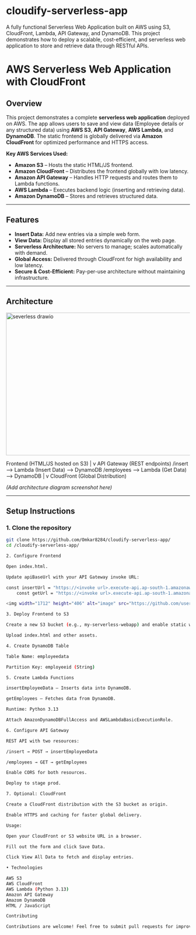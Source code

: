 # cloudify-serverless-app
A fully functional Serverless Web Application built on AWS using S3, CloudFront, Lambda, API Gateway, and DynamoDB. This project demonstrates how to deploy a scalable, cost-efficient, and serverless web application to store and retrieve data through RESTful APIs.
# AWS Serverless Web Application with CloudFront

## Overview
This project demonstrates a complete **serverless web application** deployed on AWS. The app allows users to save and view data (Employee details or any structured data) using **AWS S3**, **API Gateway**, **AWS Lambda**, and **DynamoDB**. The static frontend is globally delivered via **Amazon CloudFront** for optimized performance and HTTPS access.

**Key AWS Services Used:**
- **Amazon S3** – Hosts the static HTML/JS frontend.
- **Amazon CloudFront** – Distributes the frontend globally with low latency.
- **Amazon API Gateway** – Handles HTTP requests and routes them to Lambda functions.
- **AWS Lambda** – Executes backend logic (inserting and retrieving data).
- **Amazon DynamoDB** – Stores and retrieves structured data.
  
---

## Features
- **Insert Data:** Add new entries via a simple web form.
- **View Data:** Display all stored entries dynamically on the web page.
- **Serverless Architecture:** No servers to manage; scales automatically with demand.
- **Global Access:** Delivered through CloudFront for high availability and low latency.
- **Secure & Cost-Efficient:** Pay-per-use architecture without maintaining infrastructure.

---

## Architecture

<img width="940" height="390" alt="severless drawio" src="https://github.com/user-attachments/assets/ba0eeffc-fad3-4f51-adfe-6bef8fbc0e6a" />

Frontend (HTML/JS hosted on S3)
|
v
API Gateway (REST endpoints)
/insert --> Lambda (Insert Data) --> DynamoDB
/employees --> Lambda (Get Data) --> DynamoDB
|
v
CloudFront (Global Distribution)


*(Add architecture diagram screenshot here)*

---

## Setup Instructions

### 1. Clone the repository
```bash
git clone https://github.com/Omkar8284/cloudify-serverless-app/
cd /cloudify-serverless-app/

2. Configure Frontend

Open index.html.

Update apiBaseUrl with your API Gateway invoke URL:

const insertUrl = "https://<invoke url>.execute-api.ap-south-1.amazonaws.com/prod/insert";
    const getUrl = "https://<invoke url>.execute-api.ap-south-1.amazonaws.com/prod/employees";

<img width="1712" height="406" alt="image" src="https://github.com/user-attachments/assets/0816697f-91de-4803-9529-730fd248d9de" />

3. Deploy Frontend to S3

Create a new S3 bucket (e.g., my-serverless-webapp) and enable static website hosting.

Upload index.html and other assets.

4. Create DynamoDB Table

Table Name: employeedata

Partition Key: employeeid (String)

5. Create Lambda Functions

insertEmployeeData – Inserts data into DynamoDB.

getEmployees – Fetches data from DynamoDB.

Runtime: Python 3.13

Attach AmazonDynamoDBFullAccess and AWSLambdaBasicExecutionRole.

6. Configure API Gateway

REST API with two resources:

/insert → POST → insertEmployeeData

/employees → GET → getEmployees

Enable CORS for both resources.

Deploy to stage prod.

7. Optional: CloudFront

Create a CloudFront distribution with the S3 bucket as origin.

Enable HTTPS and caching for faster global delivery.

Usage: 

Open your CloudFront or S3 website URL in a browser.

Fill out the form and click Save Data.

Click View All Data to fetch and display entries.

• Technologies

AWS S3
AWS CloudFront
AWS Lambda (Python 3.13)
Amazon API Gateway
Amazom DynamoDB
HTML / JavaScript

Contributing

Contributions are welcome! Feel free to submit pull requests for improvements, bug fixes, or additional features.
